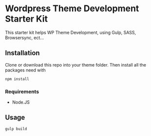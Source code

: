 # Wordpress Theme Development Starter Kit

This starter kit helps WP Theme Development, using Gulp, SASS, Browsersync, ect...

## Installation

Clone or download this repo into your theme folder. Then install all the packages need with 

```bash
npm install
```

### Requirements 

- Node.JS

## Usage

```bash
gulp build
```
